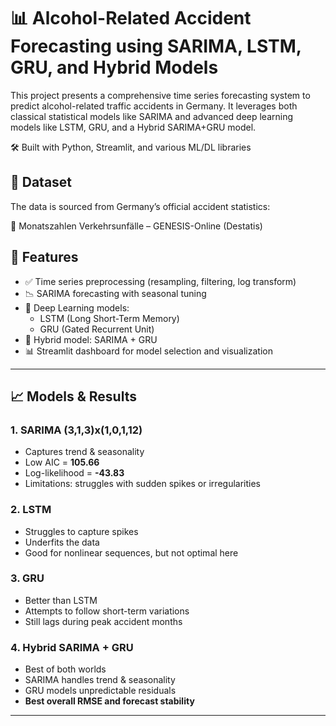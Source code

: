 # 📊 Alcohol-Related Accident Forecasting using SARIMA, LSTM, GRU, and Hybrid Models

This project presents a comprehensive time series forecasting system to predict alcohol-related traffic accidents in Germany. It leverages both classical statistical models like SARIMA and advanced deep learning models like LSTM, GRU, and a Hybrid SARIMA+GRU model.

🛠️ Built with Python, Streamlit, and various ML/DL libraries

## 📂 Dataset
The data is sourced from Germany’s official accident statistics:

🔗 Monatszahlen Verkehrsunfälle – GENESIS-Online (Destatis)

## 🚀 Features

- ✅ Time series preprocessing (resampling, filtering, log transform)
- 📉 SARIMA forecasting with seasonal tuning
- 🧠 Deep Learning models:
  - LSTM (Long Short-Term Memory)
  - GRU (Gated Recurrent Unit)
- 🔁 Hybrid model: SARIMA + GRU
- 📊 Streamlit dashboard for model selection and visualization

---

## 📈 Models & Results

### 1. **SARIMA (3,1,3)x(1,0,1,12)**
- Captures trend & seasonality
- Low AIC = **105.66**
- Log-likelihood = **-43.83**
- Limitations: struggles with sudden spikes or irregularities

### 2. **LSTM**
- Struggles to capture spikes
- Underfits the data
- Good for nonlinear sequences, but not optimal here

### 3. **GRU**
- Better than LSTM
- Attempts to follow short-term variations
- Still lags during peak accident months

### 4. **Hybrid SARIMA + GRU**
- Best of both worlds
- SARIMA handles trend & seasonality
- GRU models unpredictable residuals
- **Best overall RMSE and forecast stability**

---
